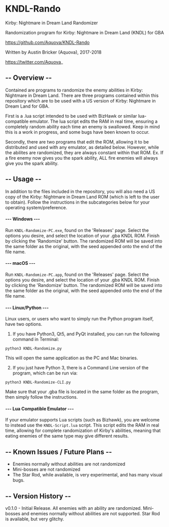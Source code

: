 # KNDL-Rando

Kirby: Nightmare in Dream Land Randomizer

Randomization program for Kirby: Nightmare in Dream Land (KNDL) for GBA

https://github.com/Aquova/KNDL-Rando

Written by Austin Bricker (Aquova), 2017-2018

https://twitter.com/Aquova_

## -- Overview --

Contained are programs to randomize the enemy abilities in Kirby: Nightmare in Dream Land. There are three programs contained within this repository which are to be used with a US version of Kirby: Nightmare in Dream Land for GBA.

First is a .lua script intended to be used with BizHawk or similar lua-compatible emulator. The lua script edits the RAM in real time, ensuring a completely random ability each time an enemy is swallowed. Keep in mind this is a work in progress, and some bugs have been known to occur.

Secondly, there are two programs that edit the ROM, allowing it to be distributed and used with any emulator, as detailed below.
However, while the abilites are randomized, they are always constant within that ROM.
Ex. If a fire enemy now gives you the spark ability, ALL fire enemies will always give you the spark ability.

## -- Usage --

In addition to the files included in the repository, you will also need a US copy of the Kirby: Nightmare in Dream Land ROM (which is left to the user to obtain). Follow the instructions in the subcategories below for your operating system/preference.

#### --- Windows ---

Run `KNDL-Randomize-PC.exe`, found on the 'Releases' page. Select the options you desire, and select the location of your .gba KNDL ROM. Finish by clicking the 'Randomize' button. The randomized ROM will be saved into the same folder as the original, with the seed appended onto the end of the file name.

#### --- macOS ---

Run `KNDL-Randomize-PC.app`, found on the 'Releases' page. Select the options you desire, and select the location of your .gba KNDL ROM. Finish by clicking the 'Randomize' button. The randomized ROM will be saved into the same folder as the original, with the seed appended onto the end of the file name.

#### --- Linux/Python ---

Linux users, or users who want to simply run the Python program itself, have two options.

1. If you have Python3, Qt5, and PyQt installed, you can run the following command in Terminal:

`python3 KNDL-Randomize.py`

This will open the same application as the PC and Mac binaries.

2. If you just have Python 3, there is a Command Line version of the program, which can be run via:

`python3 KNDL-Randomize-CLI.py`

Make sure that your .gba file is located in the same folder as the program, then simply follow the instructions.

#### --- Lua Compatible Emulator ---

If your emulator supports Lua scripts (such as Bizhawk), you are welcome to instead use the `KNDL-Script.lua` script. This script edits the RAM in real time, allowing for complete randomization of Kirby's abilities, meaning that eating enemies of the same type may give different results.

## -- Known Issues / Future Plans --

- Enemies normally without abilities are not randomized
- Mini-bosses are not randomized
- The Star Rod, while available, is very experimental, and has many visual bugs.

## -- Version History --

v0.1.0 - Initial Release. All enemies with an ability are randomized. Mini-bosses and enemies normally without abilities are not supported. Star Rod is available, but very glitchy.
